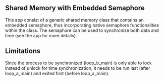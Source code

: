 ## Shared Memory with Embedded Semaphore
This app consist of a generic shared memory class that contains an embedded semaphore, thus incorporating native semaphore functionalities within the class. The semaphore can be used to synchronize both data and time (see the app for more details).

## Limitations
Since the process to be synchronized (loop_b_main) is only able to lock instead of unlock for time synchronization, it needs to be run last (after loop_a_main) and exited first (before loop_a_main).
